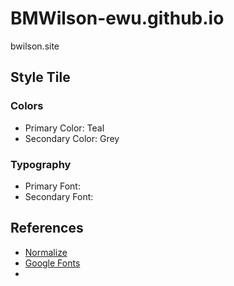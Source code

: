 # BMWilson-ewu.github.io
bwilson.site

## Style Tile
### Colors
* Primary Color: Teal
* Secondary Color: Grey

### Typography
* Primary Font: 
* Secondary Font: 

## References
* [Normalize](https://necolas.github.io/normalize.css/)
* [Google Fonts](https://fonts.google.com/)
* 
